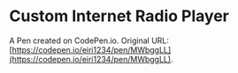 # Custom Internet Radio Player

A Pen created on CodePen.io. Original URL: [https://codepen.io/eiri1234/pen/MWbggLL](https://codepen.io/eiri1234/pen/MWbggLL).

